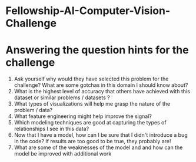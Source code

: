 # Fellowship-AI-Computer-Vision-Challenge
# Answering the question hints for the challenge
1.	Ask yourself why would they have selected this problem for the challenge? What are some gotchas in this domain I should know about?
2.	What is the highest level of accuracy that others have achieved with this dataset or similar problems / datasets ?
3.	What types of visualizations will help me grasp the nature of the problem / data?
4.	What feature engineering might help improve the signal?
5.	Which modeling techniques are good at capturing the types of relationships I see in this data?
6.	Now that I have a model, how can I be sure that I didn't introduce a bug in the code? If results are too good to be true, they probably are!
7.	What are some of the weaknesses of the model and and how can the model be improved with additional work
